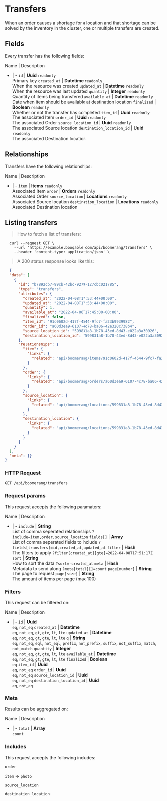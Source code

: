 # Transfers

When an order causes a shortage for a location and that shortage can be solved by the inventory in the cluster, one or multiple transfers are created.

## Fields
Every transfer has the following fields:

Name | Description
- | -
`id` | **Uuid** `readonly`<br>Primary key
`created_at` | **Datetime** `readonly`<br>When the resource was created
`updated_at` | **Datetime** `readonly`<br>When the resource was last updated
`quantity` | **Integer** `readonly`<br>Quantity of items being transfered
`available_at` | **Datetime** `readonly`<br>Date when item should be available at destination location
`finalized` | **Boolean** `readonly`<br>Whether or not the transfer has completed
`item_id` | **Uuid** `readonly`<br>The associated Item
`order_id` | **Uuid** `readonly`<br>The associated Order
`source_location_id` | **Uuid** `readonly`<br>The associated Source location
`destination_location_id` | **Uuid** `readonly`<br>The associated Destination location


## Relationships
Transfers have the following relationships:

Name | Description
- | -
`item` | **Items** `readonly`<br>Associated Item
`order` | **Orders** `readonly`<br>Associated Order
`source_location` | **Locations** `readonly`<br>Associated Source location
`destination_location` | **Locations** `readonly`<br>Associated Destination location


## Listing transfers



> How to fetch a list of transfers:

```shell
  curl --request GET \
    --url 'https://example.booqable.com/api/boomerang/transfers' \
    --header 'content-type: application/json' \
```

> A 200 status response looks like this:

```json
  {
  "data": [
    {
      "id": "b7892cb7-99cb-42bc-9279-127cbc021785",
      "type": "transfers",
      "attributes": {
        "created_at": "2022-04-08T17:53:44+00:00",
        "updated_at": "2022-04-08T17:53:44+00:00",
        "quantity": 1,
        "available_at": "2022-04-06T17:45:00+00:00",
        "finalized": false,
        "item_id": "91c0602d-417f-4544-9fc7-fa23b9939982",
        "order_id": "a60d3ea9-6107-4c78-ba06-42e320c738b4",
        "source_location_id": "599831a8-1b78-43ed-8d43-e022a3a30926",
        "destination_location_id": "599831a8-1b78-43ed-8d43-e022a3a30926"
      },
      "relationships": {
        "item": {
          "links": {
            "related": "api/boomerang/items/91c0602d-417f-4544-9fc7-fa23b9939982"
          }
        },
        "order": {
          "links": {
            "related": "api/boomerang/orders/a60d3ea9-6107-4c78-ba06-42e320c738b4"
          }
        },
        "source_location": {
          "links": {
            "related": "api/boomerang/locations/599831a8-1b78-43ed-8d43-e022a3a30926"
          }
        },
        "destination_location": {
          "links": {
            "related": "api/boomerang/locations/599831a8-1b78-43ed-8d43-e022a3a30926"
          }
        }
      }
    }
  ],
  "meta": {}
}
```

### HTTP Request

`GET /api/boomerang/transfers`

### Request params

This request accepts the following paramaters:

Name | Description
- | -
`include` | **String**<br>List of comma seperated relationships `?include=item,order,source_location`
`fields[]` | **Array**<br>List of comma seperated fields to include `?fields[transfers]=id,created_at,updated_at`
`filter` | **Hash**<br>The filters to apply `?filter[created_at][gte]=2022-04-08T17:51:17Z`
`sort` | **String**<br>How to sort the data `?sort=-created_at`
`meta` | **Hash**<br>Metadata to send along `?meta[total][]=count`
`page[number]` | **String**<br>The page to request
`page[size]` | **String**<br>The amount of items per page (max 100)


### Filters

This request can be filtered on:

Name | Description
- | -
`id` | **Uuid**<br>`eq`, `not_eq`
`created_at` | **Datetime**<br>`eq`, `not_eq`, `gt`, `gte`, `lt`, `lte`
`updated_at` | **Datetime**<br>`eq`, `not_eq`, `gt`, `gte`, `lt`, `lte`
`q` | **String**<br>`eq`, `not_eq`, `eql`, `not_eql`, `prefix`, `not_prefix`, `suffix`, `not_suffix`, `match`, `not_match`
`quantity` | **Integer**<br>`eq`, `not_eq`, `gt`, `gte`, `lt`, `lte`
`available_at` | **Datetime**<br>`eq`, `not_eq`, `gt`, `gte`, `lt`, `lte`
`finalized` | **Boolean**<br>`eq`
`item_id` | **Uuid**<br>`eq`, `not_eq`
`order_id` | **Uuid**<br>`eq`, `not_eq`
`source_location_id` | **Uuid**<br>`eq`, `not_eq`
`destination_location_id` | **Uuid**<br>`eq`, `not_eq`


### Meta

Results can be aggregated on:

Name | Description
- | -
`total` | **Array**<br>`count`


### Includes

This request accepts the following includes:

`order`


`item` => 
`photo`




`source_location`


`destination_location`





